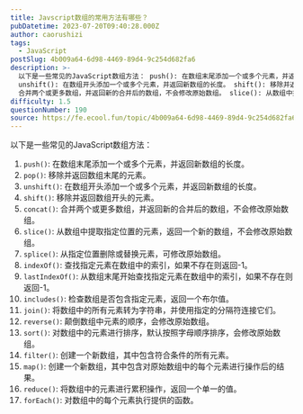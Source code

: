 ```yaml
---
title: Javscript数组的常用方法有哪些？
pubDatetime: 2023-07-20T09:40:28.000Z
author: caorushizi
tags:
  - JavaScript
postSlug: 4b009a64-6d98-4469-89d4-9c254d682fa6
description: >-
  以下是一些常见的JavaScript数组方法： push(): 在数组末尾添加一个或多个元素，并返回新数组的长度。 pop(): 移除并返回数组末尾的元素。
  unshift(): 在数组开头添加一个或多个元素，并返回新数组的长度。 shift(): 移除并返回数组开头的元素。 concat():
  合并两个或更多数组，并返回新的合并后的数组，不会修改原始数组。 slice(): 从数组中提取指定位置
difficulty: 1.5
questionNumber: 190
source: https://fe.ecool.fun/topic/4b009a64-6d98-4469-89d4-9c254d682fa6
---
```


以下是一些常见的JavaScript数组方法：

1. `push()`: 在数组末尾添加一个或多个元素，并返回新数组的长度。
2. `pop()`: 移除并返回数组末尾的元素。
3. `unshift()`: 在数组开头添加一个或多个元素，并返回新数组的长度。
4. `shift()`: 移除并返回数组开头的元素。
5. `concat()`: 合并两个或更多数组，并返回新的合并后的数组，不会修改原始数组。
6. `slice()`: 从数组中提取指定位置的元素，返回一个新的数组，不会修改原始数组。
7. `splice()`: 从指定位置删除或替换元素，可修改原始数组。
8. `indexOf()`: 查找指定元素在数组中的索引，如果不存在则返回-1。
9. `lastIndexOf()`: 从数组末尾开始查找指定元素在数组中的索引，如果不存在则返回-1。
10. `includes()`: 检查数组是否包含指定元素，返回一个布尔值。
11. `join()`: 将数组中的所有元素转为字符串，并使用指定的分隔符连接它们。
12. `reverse()`: 颠倒数组中元素的顺序，会修改原始数组。
13. `sort()`: 对数组中的元素进行排序，默认按照字母顺序排序，会修改原始数组。
14. `filter()`: 创建一个新数组，其中包含符合条件的所有元素。
15. `map()`: 创建一个新数组，其中包含对原始数组中的每个元素进行操作后的结果。
16. `reduce()`: 将数组中的元素进行累积操作，返回一个单一的值。
17. `forEach()`: 对数组中的每个元素执行提供的函数。


